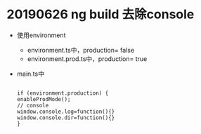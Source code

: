 # 20190626 ng build 去除console


- 使用environment
  - environment.ts中，production= false
  - environment.prod.ts中，production= true

- main.ts中
    ```

    if (environment.production) {
    enableProdMode();
    // console
    window.console.log=function(){}
    window.console.dir=function(){}
    }

    ```